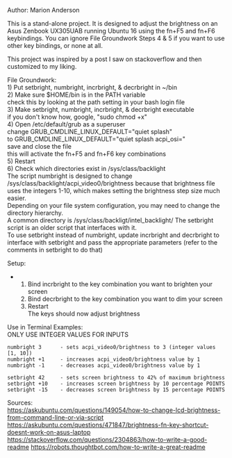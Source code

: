 Author: Marion Anderson  

This is a stand-alone project. It is designed to adjust the brightness on an Asus Zenbook UX305UAB running Ubuntu 16 using the fn+F5 and fn+F6 keybindings. You can ignore File Groundwork Steps 4 & 5 if you want to use other key bindings, or none at all.  

This project was inspired by a post I saw on stackoverflow and then customized to my liking.  

File Groundwork:   
    1) Put setbright, numbright, incrbright, & decrbright in ~/bin  
    2) Make sure $HOME/bin is in the PATH variable  
	check this by looking at the path setting in your bash login file  
    3) Make setbright, numbright, incrbright, & decrbright executable  
         if you don't know how, google, "sudo chmod +x"  
    4) Open /etc/default/grub as a superuser  
         change GRUB_CMDLINE_LINUX_DEFAULT="quiet splash"  
         to     GRUB_CMDLINE_LINUX_DEFAULT="quiet splash acpi_osi="  
         save and close the file  
         this will activate the fn+F5 and fn+F6 key combinations  
    5) Restart  
    6) Check which directories exist in /sys/class/backlight  
         The script numbright is designed to change /sys/class/backlight/acpi_video0/brightness because that brightness file uses the integers 1-10, which makes setting the brightness step size much easier.   
         Depending on your file system configuration, you may need to change the directory hierarchy.  
         A common directory is /sys/class/backligt/intel_backlight/ The setbright script is an older script that interfaces with it.  
         To use setbright instead of numbright, update incrbright and decrbright to interface with setbright and pass the appropriate parameters (refer to the comments in setbright to do that)  
    
    
Setup: 
* 1) Bind incrbright to the key combination you want to brighten your screen  
    2) Bind decrbright to the key combination you want to dim your screen  
    3) Restart  
    The keys should now adjust brightness  

Use in Terminal Examples:  
    ONLY USE INTEGER VALUES FOR INPUTS

    numbright 3      - sets acpi_video0/brightness to 3 (integer values [1, 10])
    numbright +1     - increases acpi_video0/brightness value by 1
    numbright -1     - decreases acpi_video0/brightness value by 1

    setbright 42     - sets screen brightness to 42% of maximum brightness
    setbright +10    - increases screen brightness by 10 percentage POINTS
    setbright -15    - decreases screen brightness by 15 percentage POINTS


Sources:  
    https://askubuntu.com/questions/149054/how-to-change-lcd-brightness-from-command-line-or-via-script
    https://askubuntu.com/questions/471847/brightness-fn-key-shortcut-doesnt-work-on-asus-laptop
    https://stackoverflow.com/questions/2304863/how-to-write-a-good-readme
    https://robots.thoughtbot.com/how-to-write-a-great-readme
